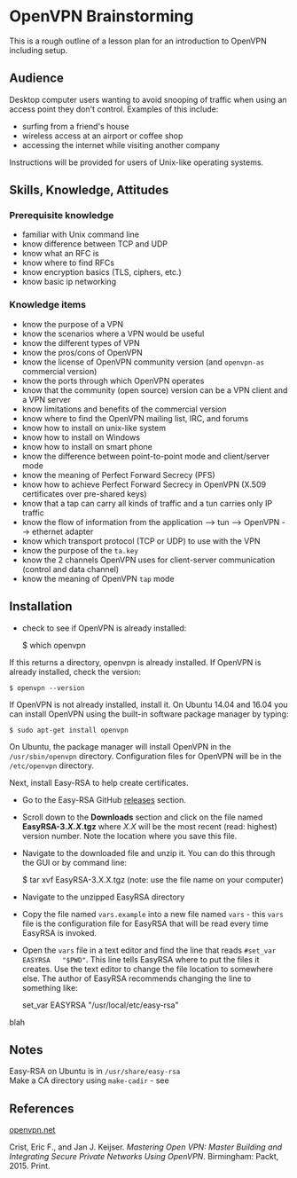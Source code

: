 # OpenVPN Brainstorming

This is a rough outline of a lesson plan for an introduction to OpenVPN including setup.

## Audience

Desktop computer users wanting to avoid snooping of traffic when using an access point they don't control. Examples of this include:

* surfing from a friend's house
* wireless access at an airport or coffee shop
* accessing the internet while visiting another company

Instructions will be provided for users of Unix-like operating systems.

## Skills, Knowledge, Attitudes

### Prerequisite knowledge

* familiar with Unix command line
* know difference between TCP and UDP
* know what an RFC is
* know where to find RFCs
* know encryption basics (TLS, ciphers, etc.)
* know basic ip networking

### Knowledge items

* know the purpose of a VPN
* know the scenarios where a VPN would be useful
* know the different types of VPN
* know the pros/cons of OpenVPN
* know the license of OpenVPN community version (and `openvpn-as` commercial version)
* know the ports through which OpenVPN operates
* know that the community (open source) version can be a VPN client and a VPN server
* know limitations and benefits of the commercial version
* know where to find the OpenVPN mailing list, IRC, and forums
* know how to install on unix-like system
* know how to install on Windows
* know how to install on smart phone
* know the difference between point-to-point mode and client/server mode
* know the meaning of Perfect Forward Secrecy (PFS)
* know how to achieve Perfect Forward Secrecy in OpenVPN (X.509 certificates over pre-shared keys)
* know that a tap can carry all kinds of traffic and a tun carries only IP traffic
* know the flow of information from the application --> tun --> OpenVPN --> ethernet adapter
* know which transport protocol (TCP or UDP) to use with the VPN
* know the purpose of the `ta.key`
* know the 2 channels OpenVPN uses for client-server communication (control and data channel)
* know the meaning of OpenVPN `tap` mode

## Installation

* check to see if OpenVPN is already installed:

	$ which openvpn

If this returns a directory, openvpn is already installed. If OpenVPN is already installed, check the version:

	$ openvpn --version

If OpenVPN is not already installed, install it. On Ubuntu 14.04 and 16.04 you can install OpenVPN using the built-in software package manager by typing:

	$ sudo apt-get install openvpn

On Ubuntu, the package manager will install OpenVPN in the `/usr/sbin/openvpn` directory. Configuration files for OpenVPN will be in the `/etc/openvpn` directory.

Next, install Easy-RSA to help create certificates.

* Go to the Easy-RSA GitHub [releases][easyrsa] section.     
* Scroll down to the **Downloads** section and click on the file named **EasyRSA-3._X.X_.tgz** where _X.X_ will be the most recent (read: highest) version number. Note the location where you save this file.
* Navigate to the downloaded file and unzip it. You can do this through the GUI or by command line:

	$ tar xvf EasyRSA-3.X.X.tgz   (note: use the file name on your computer)

* Navigate to the unzipped EasyRSA directory
* Copy the file named `vars.example` into a new file named `vars` - this `vars` file is the configuration file for EasyRSA that will be read every time EasyRSA is invoked.
* Open the `vars` file in a text editor and find the line that reads `#set_var EASYRSA   "$PWD"`. This line tells EasyRSA where to put the files it creates. Use the text editor to change the file location to somewhere else. The author of EasyRSA recommends changing the line to something like:

	set_var EASYRSA		"/usr/local/etc/easy-rsa"

blah

## Notes

Easy-RSA on Ubuntu is in `/usr/share/easy-rsa`    
Make a CA directory using `make-cadir` - see 

## References

[openvpn.net][openvpn]

Crist, Eric F., and Jan J. Keijser. _Mastering Open VPN: Master Building and Integrating Secure Private Networks Using OpenVPN_. Birmingham: Packt, 2015. Print.

[openvpn]:https://openvpn.net/index.php/open-source.html
[easyrsa]:https://github.com/OpenVPN/easy-rsa/releases
